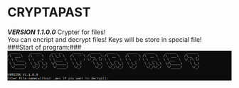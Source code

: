 # CRYPTAPAST
***VERSION 1.1.0.0***
Crypter for files!<br/>
You can encript and decrypt files! Keys will be store in special file!<br/>
###Start of program:###
![alt text](ScreenShots/screenshot1.png "Start of program")